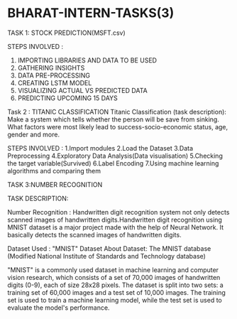 # BHARAT-INTERN-TASKS(3)

TASK 1: STOCK PREDICTION(MSFT.csv)

STEPS INVOLVED :
1. IMPORTING LIBRARIES AND DATA TO BE USED
2. GATHERING INSIGHTS
3. DATA PRE-PROCESSING
4. CREATING LSTM MODEL
5. VISUALIZING ACTUAL VS PREDICTED DATA
6. PREDICTING UPCOMING 15 DAYS

Task 2 : TITANIC CLASSIFICATION
Titanic Classification (task description):
Make a system which tells whether the person will be
save from sinking. What factors were
most likely lead to success-socio-economic
status, age, gender and more.

STEPS INVOLVED :
1.Import modules
2.Load the Dataset
3.Data Preprocessing
4.Exploratory Data Analysis(Data visualisation)
5.Checking the target variable(Survived)
6.Label Encoding 
7.Using machine learning algorithms and comparing them 


TASK 3:NUMBER RECOGNITION

TASK DESCRIPTION:

Number Recognition :
Handwritten digit recognition system not only detects
scanned images of handwritten digits.Handwritten digit
recognition using MNIST dataset is a major project made
with the help of Neural Network. It basically detects
the scanned images of handwritten digits.

Dataset Used : "MNIST" Dataset
About Dataset: The MNIST database (Modified National Institute of Standards and Technology database)

"MNIST" is a commonly used dataset in machine learning and computer vision research, which consists of a set of 70,000 images of handwritten digits (0-9), each of size 28x28 pixels. The dataset is split into two sets: a training set of 60,000 images and a test set of 10,000 images. The training set is used to train a machine learning model, while the test set is used to evaluate the model's performance.

   
